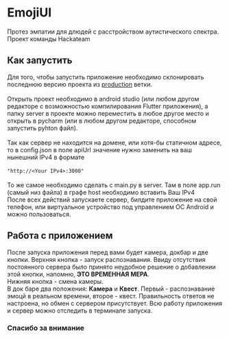 # EmojiUI

Протез эмпатии для длюдей с расстройством аутистического спектра.<br />
Проект команды Hackateam

## Как запустить

Для того, чтобы запустить приложение необходимо склонировать последнюю версию проекта из [production](https://github.com/LekasNet/EmojiUI/tree/production) ветки.<br /><br />
Открыть проект необходимо в android studio (или любом другом редакторе с возможностью компилирования Flutter приложения), а папку server в проекте можно переместить в любое другое место и открыть в pycharm (или в любом другом редакторе, способном запустить pyhton файл).<br /><br />
Так как сервер не находится на домене, или хотя-бы статичном адресе, то в config.json в поле apiUrl значение нужно заменить на ваш нынешний IPv4 в формате <br /><br />
```"http://<Your IPv4>:3000"```<br /><br />
То же самое необходимо сделать с main.py в server. Там в поле app.run (самый низ файла) в графе host необходимо вставить Ваш IPv4<br />
После всех действий запускаете сервер, билдите приложение на свой телефон, или виртуальное устройство под управлением OC Android и можно пользоваться.<br />

## Работа с приложением

После запуска приложения перед вами будет камера, докбар и две кнопки. Верхняя кнопка - запуск распознавания. Ввиду отсутствия постоянного сервера было принято неудобное решение о добавлении этой кнопки, напомню, **ЭТО ВРЕМЕННАЯ МЕРА**. <br />
Нижняя кнопка - смена камеры.<br />
В док баре два положения: **Камера** и **Квест**. Первый - распознавание эмоцй в реальном времени, второе - квест. Правильность ответов не настроена, но обмен с сервером присутствует. Всю работу приложения и сервер можно отследить в терминале запуска.

### Спасибо за внимание

